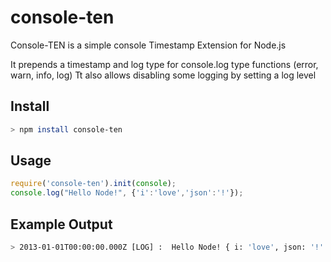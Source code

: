 console-ten
===========

Console-TEN is a simple console Timestamp Extension for Node.js

It prepends a timestamp and log type for console.log type functions (error, warn, info, log)
Tt also allows disabling some logging by setting a log level

Install
-------
```bash
> npm install console-ten
```

Usage
-----
```javascript
require('console-ten').init(console);
console.log("Hello Node!", {'i':'love','json':'!'});
```

Example Output
--------------
```bash
> 2013-01-01T00:00:00.000Z [LOG] :  Hello Node! { i: 'love', json: '!' }
```
